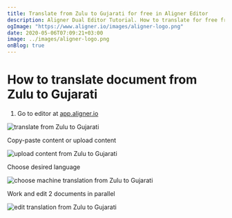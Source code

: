 ```yaml
---
title: Translate from Zulu to Gujarati for free in Aligner Editor
description: Aligner Dual Editor Tutorial. How to translate for free from Zulu to Gujarati. Aligner is multilingual document management platform. 
ogImage: "https://www.aligner.io/images/aligner-logo.png"
date: 2020-05-06T07:09:21+03:00
image: ../images/aligner-logo.png
onBlog: true
---
```


# How to translate document from Zulu to Gujarati

1. Go to editor at [app.aligner.io](https://app.aligner.io "Aligner App web page")

![translate from Zulu to Gujarati](../aligner-blank-editor.png "translate from Zulu to Gujarati")

Copy-paste content or upload content

![upload content from Zulu to Gujarati](../aligner-uploaded-document.png "upload content from Zulu to Gujarati")

Choose desired language

![choose machine translation from Zulu to Gujarati](../aligner-language-dropdown.png "choose machine translation from Zulu to Gujarati")

Work and edit 2 documents in parallel

![edit translation from Zulu to Gujarati](../aligner-double-sitded-editor.png "edit translation from Zulu to Gujarati")

